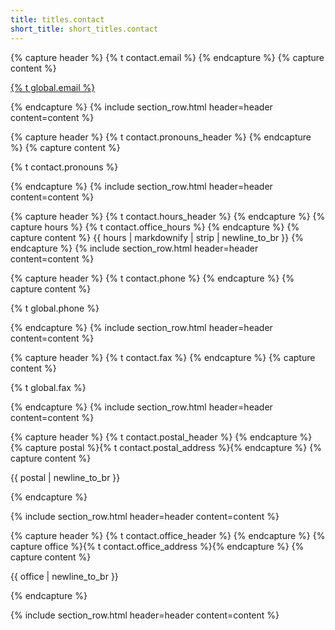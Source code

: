 ```yaml
---
title: titles.contact
short_title: short_titles.contact
---
```


{% capture header %}
<i class="fas fa-at me-2"></i>{% t contact.email %}
{% endcapture %}
{% capture content %}
<p><a href="mailto:{% t global.email %}">{% t global.email %}</a></p>
{% endcapture %}
{% include section_row.html header=header content=content %}

{% capture header %}
<i class="fas fa-comment me-2"></i>{% t contact.pronouns_header %}
{% endcapture %}
{% capture content %}<p>{% t contact.pronouns %}</p>{% endcapture %}
{% include section_row.html header=header content=content %}

{% capture header %}
<i class="fas fa-door-open me-2"></i>{% t contact.hours_header %}
{% endcapture %}
{% capture hours %}
{% t contact.office_hours %}
{% endcapture %}
{% capture content %}
{{ hours | markdownify | strip | newline_to_br }}
{% endcapture %}
{% include section_row.html header=header content=content %}


{% capture header %}
<i class="fas fa-phone me-2"></i>{% t contact.phone %}
{% endcapture %}
{% capture content %}<p>{% t global.phone %}</p>{% endcapture %}
{% include section_row.html header=header content=content %}

{% capture header %}
<i class="fas fa-fax me-2"></i>{% t contact.fax %}
{% endcapture %}
{% capture content %}<p>{% t global.fax %}</p>{% endcapture %}
{% include section_row.html header=header content=content %}

{% capture header %}
<i class="fas fa-envelope-open-text me-2"></i>{% t contact.postal_header %}
{% endcapture %}
{% capture postal %}{% t contact.postal_address %}{% endcapture %}
{% capture content %}<p>{{ postal | newline_to_br }}</p>{% endcapture %}

{% include section_row.html header=header content=content %}

{% capture header %}
<i class="fas fa-map-marker-alt me-2"></i>{% t contact.office_header %}
{% endcapture %}
{% capture office %}{% t contact.office_address %}{% endcapture %}
{% capture content %}<p>{{ office | newline_to_br }}</p>{% endcapture %}

{% include section_row.html header=header content=content %}

